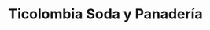 ---
title: "Ticolombia Soda y Panadería"
url: /san-jose/ticolombia-soda-y-panaderia/
shop: Bäckerei
---